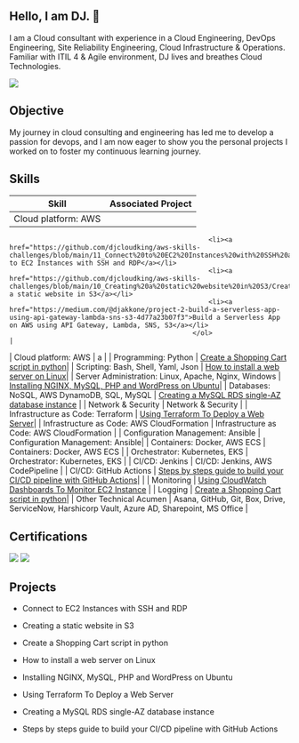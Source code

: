 ## Hello, I am DJ. 👋


I am a Cloud consultant with experience in a Cloud Engineering, DevOps Engineering, Site Reliability Engineering, Cloud Infrastructure & Operations. Familiar with ITIL 4 & Agile environment, DJ lives and breathes Cloud Technologies.

<a href="https://www.linkedin.com/in/djakaridiakone/"><img src="https://img.shields.io/badge/-LinkedIn-0072b1?&style=for-the-badge&logo=linkedin&logoColor=white" /></a>


## Objective


My journey in cloud consulting and engineering has led me to develop a passion for devops, and I am now eager to show you the personal projects I worked on to foster my continuous learning journey.


## Skills


| Skill                                         | Associated Project         |
|-----------------------------------------------|----------------------------|
| Cloud platform: AWS                           | <ol>
                                                      <li><a href="https://github.com/djcloudking/aws-skills-challenges/blob/main/11_Connect%20to%20EC2%20Instances%20with%20SSH%20and%20RDP/How%20to%20troubleshoot%20EC2%20instances.md">Connect to EC2 Instances with SSH and RDP</a></li>
                                                      <li><a href="https://github.com/djcloudking/aws-skills-challenges/blob/main/10_Creating%20a%20static%20website%20in%20S3/Creating%20a%20static%20website%20in%20S3.md">Creating a static website in S3</a></li>
                                                      <li><a href="https://medium.com/@djakkone/project-2-build-a-serverless-app-using-api-gateway-lambda-sns-s3-4d77a23b07f3">Build a Serverless App on AWS using API Gateway, Lambda, SNS, S3</a></li>
                                                  </ol>                       |                                                
| Cloud platform: AWS                           | a |
| Programming: Python                           | <a href="https://github.com/djcloudking/python-challenges">Create a Shopping Cart script in python</a>|
| Scripting: Bash, Shell, Yaml, Json            | <a href="https://github.com/djcloudking/shell-scripting/blob/main/Linux/Unix/How%20to%20install%20a%20web%20server%20on%20Linux.pdf">How to install a web server on Linux</a>|
| Server Administration: Linux, Apache, Nginx, Windows         | <a href="https://github.com/djcloudking/devops-challenges/blob/main/Apache%20%26%20Nginx/Readme.md">Installing NGINX, MySQL, PHP and WordPress on Ubuntu</a>|
| Databases: NoSQL, AWS DynamoDB, SQL, MySQL    | <a href="https://medium.com/@djakkone/creating-a-mysql-rds-single-az-database-instance-e747b6145d99"> Creating a MySQL RDS single-AZ database instance</a> |
| Network & Security                            | Network & Security |
| Infrastructure as Code: Terraform             | <a href="https://github.com/djcloudking/python-challenges">Using Terraform To Deploy a Web Server</a>|
| Infrastructure as Code: AWS CloudFormation    | Infrastructure as Code: AWS CloudFormation |
| Configuration Management: Ansible             | Configuration Management: Ansible|
| Containers: Docker, AWS ECS                   | Containers: Docker, AWS ECS   |
| Orchestrator: Kubernetes, EKS                 | Orchestrator: Kubernetes, EKS |
| CI/CD: Jenkins    | CI/CD: Jenkins, AWS CodePipeline   |
| CI/CD: GitHub Actions    | <a href="https://medium.com/@djakkone/steps-by-steps-guide-to-build-your-ci-cd-pipeline-with-github-actions-d057932e825f">Steps by steps guide to build your CI/CD pipeline with GitHub Actions</a>|  |
| Monitoring           | <a href="https://medium.com/@djakkone/using-cloudwatch-dashboards-to-monitor-ec2-instance-4c46d131be9f">Using CloudWatch Dashboards To Monitor EC2 Instance</a> |
| Logging                  | <a href="https://github.com/djcloudking/python-challenges">Create a Shopping Cart script in python</a>|
| Other Technical Acumen                 | Asana, GitHub, Git, Box, Drive, ServiceNow, Harshicorp Vault, Azure AD, Sharepoint, MS Office |



## Certifications

<div>
<img src="https://img.shields.io/badge/AWS%20Cloud%20Practitioner-232F3E?style=for-the-badge&logo=amazon-aws&logoColor=FF9900" />
<img src="https://img.shields.io/badge/Azure%20Fundamentals-0089D6?style=for-the-badge&logo=microsoft-azure&logoColor=white" />
<!--  <img src="https://img.shields.io/badge/Linux%20Essentials-231F20?style=for-the-badge&logo=linux&logoColor=FCC624" />  -->
<!--  <img src="https://img.shields.io/badge/AWS%20Solutions%20Architect-232F3E?style=for-the-badge&logo=amazon-aws&logoColor=FF9900" /> -->
</div>

## Projects


- Connect to EC2 Instances with SSH and RDP

- Creating a static website in S3
  
-	Create a Shopping Cart script in python

- How to install a web server on Linux

- Installing NGINX, MySQL, PHP and WordPress on Ubuntu
  
- Using Terraform To Deploy a Web Server

- Creating a MySQL RDS single-AZ database instance

- Steps by steps guide to build your CI/CD pipeline with GitHub Actions


